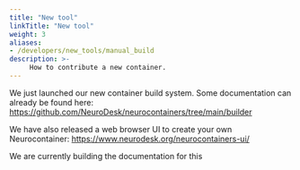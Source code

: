 ```yaml
---
title: "New tool"
linkTitle: "New tool"
weight: 3
aliases:
- /developers/new_tools/manual_build
description: >-
     How to contribute a new container.
---
```


We just launched our new container build system. Some documentation can already be found here: https://github.com/NeuroDesk/neurocontainers/tree/main/builder

We have also released a web browser UI to create your own Neurocontainer: https://www.neurodesk.org/neurocontainers-ui/

We are currently building the documentation for this
